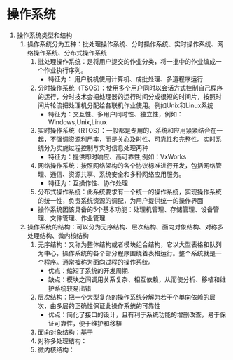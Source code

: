# 操作系统

1. 操作系统类型和结构
   1. 操作系统分为五种：批处理操作系统、分时操作系统、实时操作系统、网络操作系统、分布式操作系统
      1. 批处理操作系统：是将用户提交的作业分类，将一批中的作业编成一个作业执行序列。
         * 特征为： 用户脱机使用计算机、成批处理、多道程序运行
      2. 分时操作系统（TSOS）：使用多个用户同时以会话方式控制自己程序的运行，分时技术会把处理器的运行时间分成很短的时间片，按照时间片轮流把处理机分配给各联机作业使用。例如Unix和Linux系统
         * 特征为：交互性、多用户同时性、独立性，例如：Windows,Unix,Linux
      3. 实时操作系统（RTOS）：一般都是专用的，系统和应用紧紧结合在一起，不强调资源利用率，而是关心及时性、可靠性和完整性。实时系统分为实施过程控制与实时信息处理两种
         * 特征为：提供即时响应、高可靠性,例如：VxWorks
      4. 网络操作系统：按照网络架构的各个协议标准进行开发，包括网络管理、通信、资源共享、系统安全和多种网络应用服务。
         * 特征为：互操作性、协作处理
      5. 分布式操作系统：此系统要求有一个统一的操作系统，实现操作系统的统一性，负责系统资源的调配，为用户提供统一的操作界面
      * 操作系统因该具备的5个基本功能：处理机管理、存储管理、设备管理、文件管理、作业管理
   2. 操作系统的结构：可以分为无序结构、层次结构、面向对象结构、对称多处理结构、微内核结构
      1. 无序结构：又称为整体结构或者模块组合结构，它以大型表格和队列为中心，操作系统的各个部分程序围绕着表格运行。整个系统就是一个程序。通常被称为面向过程的操作系统。
         * 优点：缩短了系统的开发周期.
         * 缺点：模块之间调用关系复杂、相互依赖，从而使分析、移植和维护系统较易出错
      2. 层次结构：把一个大型复杂的操作系统分解为若干个单向依赖的层次，由多层的正确性保证此操作系统的可靠性
         * 优点：简化了接口的设计，且有利于系统功能的增删改查，易于保证可靠性，便于维护和移植
      3. 面向对象结构：基于
      4. 对称多处理结构：
      5. 微内核结构：